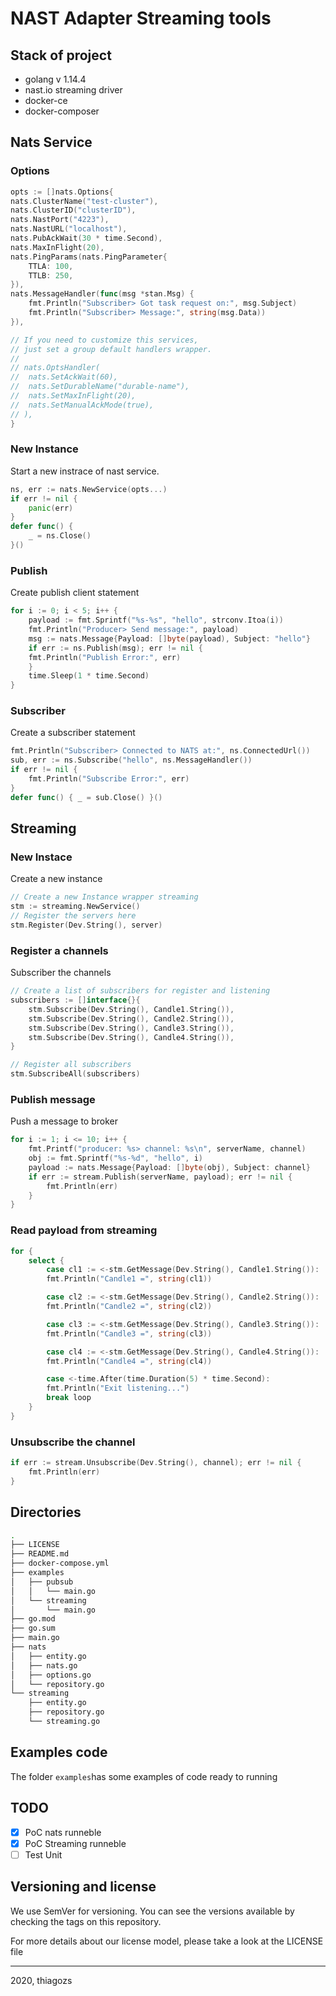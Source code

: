 # NAST Adapter Streaming tools

## Stack of project

* golang v 1.14.4
* nast.io streaming driver
* docker-ce
* docker-composer

## Nats Service

### Options

```go
opts := []nats.Options{
nats.ClusterName("test-cluster"),
nats.ClusterID("clusterID"),
nats.NastPort("4223"),
nats.NastURL("localhost"),
nats.PubAckWait(30 * time.Second),
nats.MaxInFlight(20),
nats.PingParams(nats.PingParameter{
    TTLA: 100,
	TTLB: 250,
}),
nats.MessageHandler(func(msg *stan.Msg) {
	fmt.Println("Subscriber> Got task request on:", msg.Subject)
	fmt.Println("Subscriber> Message:", string(msg.Data))
}),

// If you need to customize this services,
// just set a group default handlers wrapper.
//
// nats.OptsHandler(
// 	nats.SetAckWait(60),
// 	nats.SetDurableName("durable-name"),
// 	nats.SetMaxInFlight(20),
// 	nats.SetManualAckMode(true),
// ),
}

```

### New Instance

Start a new instrace of nast service.

```go
ns, err := nats.NewService(opts...)
if err != nil {
    panic(err)
}
defer func() {
    _ = ns.Close()
}()
```

### Publish

Create publish client statement

```go
for i := 0; i < 5; i++ {
    payload := fmt.Sprintf("%s-%s", "hello", strconv.Itoa(i))
    fmt.Println("Producer> Send message:", payload)
    msg := nats.Message{Payload: []byte(payload), Subject: "hello"}
    if err := ns.Publish(msg); err != nil {
    fmt.Println("Publish Error:", err)
    }
    time.Sleep(1 * time.Second)
}
```

### Subscriber

Create a subscriber statement

```go
fmt.Println("Subscriber> Connected to NATS at:", ns.ConnectedUrl())
sub, err := ns.Subscribe("hello", ns.MessageHandler())
if err != nil {
    fmt.Println("Subscribe Error:", err)
}
defer func() { _ = sub.Close() }()
```

## Streaming

### New Instace

Create a new instance

```go
// Create a new Instance wrapper streaming
stm := streaming.NewService()
// Register the servers here
stm.Register(Dev.String(), server)
```

### Register a channels

Subscriber the channels

```go
// Create a list of subscribers for register and listening
subscribers := []interface{}{
    stm.Subscribe(Dev.String(), Candle1.String()),
    stm.Subscribe(Dev.String(), Candle2.String()),
    stm.Subscribe(Dev.String(), Candle3.String()),
    stm.Subscribe(Dev.String(), Candle4.String()),
}

// Register all subscribers
stm.SubscribeAll(subscribers)

```

### Publish message

Push a message to broker

```go
for i := 1; i <= 10; i++ {
    fmt.Printf("producer: %s> channel: %s\n", serverName, channel)
    obj := fmt.Sprintf("%s-%d", "hello", i)
    payload := nats.Message{Payload: []byte(obj), Subject: channel}
    if err := stream.Publish(serverName, payload); err != nil {
        fmt.Println(err)
    }
}
```

### Read payload from streaming

```go
for {
    select {
        case cl1 := <-stm.GetMessage(Dev.String(), Candle1.String()):
        fmt.Println("Candle1 =", string(cl1))

        case cl2 := <-stm.GetMessage(Dev.String(), Candle2.String()):
        fmt.Println("Candle2 =", string(cl2))

        case cl3 := <-stm.GetMessage(Dev.String(), Candle3.String()):
        fmt.Println("Candle3 =", string(cl3))

        case cl4 := <-stm.GetMessage(Dev.String(), Candle4.String()):
        fmt.Println("Candle4 =", string(cl4))

        case <-time.After(time.Duration(5) * time.Second):
        fmt.Println("Exit listening...")
        break loop
    }
}

```

### Unsubscribe the channel

```go
if err := stream.Unsubscribe(Dev.String(), channel); err != nil {
    fmt.Println(err)
}
```

## Directories

```sh
.
├── LICENSE
├── README.md
├── docker-compose.yml
├── examples
│   ├── pubsub
│   │   └── main.go
│   └── streaming
│       └── main.go
├── go.mod
├── go.sum
├── main.go
├── nats
│   ├── entity.go
│   ├── nats.go
│   ├── options.go
│   └── repository.go
└── streaming
    ├── entity.go
    ├── repository.go
    └── streaming.go

```

## Examples code

The folder `examples`has some examples of code ready to running

## TODO

* [X] PoC nats runneble
* [X] PoC Streaming runneble
* [ ] Test Unit

## Versioning and license

We use SemVer for versioning. You can see the versions available by checking the tags on this repository.

For more details about our license model, please take a look at the LICENSE file

---

2020, thiagozs
